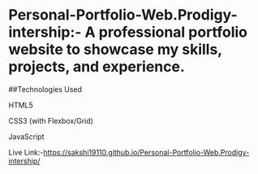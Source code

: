 # Personal-Portfolio-Web.Prodigy-intership:- A professional portfolio website to showcase my skills, projects, and experience.

##Technologies Used

HTML5

CSS3 (with Flexbox/Grid)

JavaScript



Live Link:-https://sakshi19110.github.io/Personal-Portfolio-Web.Prodigy-intership/
